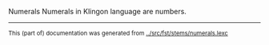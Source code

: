 Numerals
Numerals in Klingon language are numbers.





* * *
<small>This (part of) documentation was generated from [../src/fst/stems/numerals.lexc](http://github.com/giellalt/lang-tlh/blob/main/../src/fst/stems/numerals.lexc)</small>
